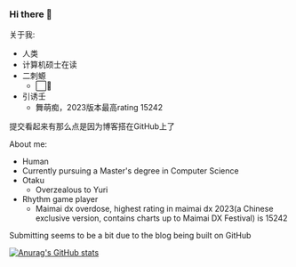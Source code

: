 ### Hi there 👋

<!--
**Shinya754/Shinya754** is a ✨ _special_ ✨ repository because its `README.md` (this file) appears on your GitHub profile.

Here are some ideas to get you started:

- 🔭 I’m currently working on ...
- 🌱 I’m currently learning ...
- 👯 I’m looking to collaborate on ...
- 🤔 I’m looking for help with ...
- 💬 Ask me about ...
- 📫 How to reach me: ...
- 😄 Pronouns: ...
- ⚡ Fun fact: ...
-->
关于我:

- 人类
- 计算机硕士在读
- 二刺螈
  - ⬜🐡
- 引诱壬
  - 舞萌痴，2023版本最高rating 15242

提交看起来有那么点是因为博客搭在GitHub上了

About me:

- Human
- Currently pursuing a Master's degree in Computer Science
- Otaku
  - Overzealous to Yuri
- Rhythm game player
  - Maimai dx overdose, highest rating in maimai dx 2023(a Chinese exclusive version, contains charts up to Maimai DX Festival) is 15242

Submitting seems to be a bit due to the blog being built on GitHub

[![Anurag's GitHub stats](https://github-readme-stats.vercel.app/api?username=Shinya754&show_icons=true&theme=vue)](https://github.com/anuraghazra/github-readme-stats)
